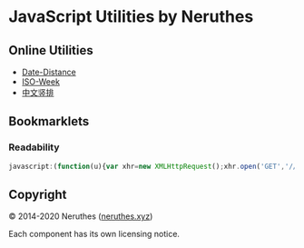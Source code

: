 # JavaScript Utilities by Neruthes

## Online Utilities

- [Date-Distance](https://neruthes.xyz/jsu/u/date-distance/)
- [ISO-Week](https://neruthes.xyz/jsu/u/iso-week/)
- [中文竖排](https://neruthes.xyz/jsu/u/zh-vertical/)

## Bookmarklets

### Readability

```javascript
javascript:(function(u){var xhr=new XMLHttpRequest();xhr.open('GET','//neruthes.xyz/jsu/'+u);xhr.onload=function(){eval(xhr.responseText);console.log('Loaded '+u);};xhr.send();})('scripts/chooser.js')
```

## Copyright

© 2014-2020 Neruthes ([neruthes.xyz](https://neruthes.xyz/))

Each component has its own licensing notice.
